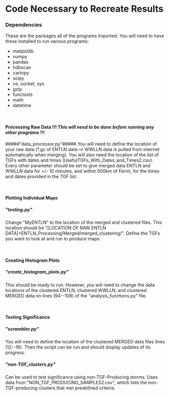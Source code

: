 # Code Necessary to Recreate Results

### Dependencies
These are the packages all of the programs imported. You will need to have these installed to run various programs:

* matplotlib
* numpy
* pandas
* hdbscan
* cartopy
* scipy
* os, socket, sys
* gzip
* functools
* math
* datetime

&nbsp;
&nbsp;
&nbsp;

#### Processing Raw Data  !!! *This will need to be done before running any other programs* !!! ####

#####"data_processor.py"#####
You will need to define the location of your raw data (*.gz of ENTLN data--> WWLLN data is pulled from internet automatically when merging). You will also need the location of the list of TGFs with dates and times (UsefulTGFs_With_Dates_and_Times2.csv). Every other parameter should be set to give merged data ENTLN and WWLLN data for +/- 10 minutes, and within 500km of Fermi, for the times and dates provided in the TGF list.  

&nbsp;
&nbsp;
&nbsp;

#### Plotting Individual Maps  ####

##### "testing.py" #####
Change "MyENTLN" to the location of the merged and clustered files. This location should be "[LOCATION OF RAW ENTLN DATA]+ENTLN_Processing/Merged/merged_clustering/". Define the TGFs you want to look at and run to produce maps.

&nbsp;
&nbsp;
&nbsp;

#### Creating Histogram Plots ####

##### "create_histogram_plots.py" #####
This should be ready to run. However, you will need to change the data locations of the clustered ENTLN, clustered WWLLN, and clustered MERGED data on lines (94--108) of the "analysis_functions.py" file. 

&nbsp;
&nbsp;
&nbsp;

#### Testing Significance ####

##### "scrambler.py" #####
You will need to define the location of the clustered MERGED data files lines (12--16). Then the script can be run and should display updates of its progress.


##### "non-TGF_clusters.py" #####
Can be used to test significance using non-TGF-Producing storms. Uses data from "NON_TGF_PRODUCING_SAMPLES2.csv", which lists the non-TGF-producing clusters that met predefined criteria. 
